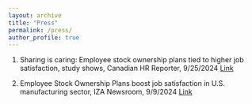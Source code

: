 ```yaml
---
layout: archive
title: "Press"
permalink: /press/
author_profile: true
---
```


1. Sharing is caring: Employee stock ownership plans tied to higher job satisfaction, study shows,
Canadian HR Reporter, 9/25/2024 [Link](https://github.com/academicpages/academicpages.github.io/blob/master/talkmap.ipynb](https://www.hrreporter.com/focus-areas/compensation-andbenefits/sharing-is-caring-employee-stock-ownership-plans-tied-to-higher-job-satisfaction-studyshows/388748))

2. Employee Stock Ownership Plans boost job satisfaction in U.S. manufacturing sector, IZA Newsroom, 9/9/2024 [Link](https://newsroom.iza.org/en/archive/research/employee-stock-ownership-plans-boost-job-satisfactionin-u-s-manufacturing-sector/)
